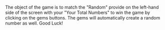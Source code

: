 The object of the game is to match the "Random" provide on the left-hand side of the screen with your "Your Total Numbers" to win the game by clicking on the gems buttons. The gems will automatically create a random number as well. Good Luck!